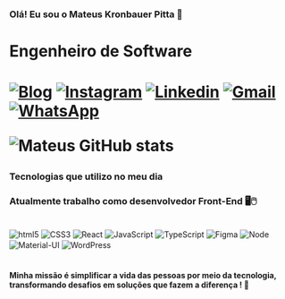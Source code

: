 ### Olá! Eu sou o Mateus Kronbauer Pitta 👋
<h1>Engenheiro de Software<h1/>

[![Blog](https://img.shields.io/website?label=Mateus.com&style=for-the-badge&url=https://portifolio-five-pearl.vercel.app/)](https://mateuskrp.github.io/Portifolio/)
[![Instagram](https://img.shields.io/badge/Instagram-E4405F?style=for-the-badge&logo=instagram&logoColor=white)](https://www.instagram.com/mateuskronbauerr/)
[![Linkedin](https://img.shields.io/badge/LinkedIn-0077B5?style=for-the-badge&logo=linkedin&logoColor=white)](https://www.linkedin.com/in/mateus-pitta/)
[![Gmail](https://img.shields.io/badge/Gmail-D14836?style=for-the-badge&logo=gmail&logoColor=white)](mailto:contato.mateuspitta@gmail.com)
[![WhatsApp](https://img.shields.io/badge/WhatsApp-25D366?style=for-the-badge&logo=whatsapp&logoColor=white)](https://wa.me/+5567999282807?text=Ol%C3%A1%20gostaria%20de%20conversar%20com%20Mateus%20Pitta!%20)

![Mateus GitHub stats](https://github-readme-stats.vercel.app/api?username=mateuskrpitta&show_icons=true&theme=dracula)

### Tecnologias que utilizo no meu dia
### Atualmente trabalho como desenvolvedor Front-End 🖥️🖱️

<div style="display: inline_block"><br/> 
<img  align="center" alt="html5" src="https://img.shields.io/badge/HTML5-E34F26?style=for-the-badge&logo=html5&logoColor=white" />
<img  align="center" alt="CSS3" src="https://img.shields.io/badge/CSS3-1572B6?style=for-the-badge&logo=css3&logoColor=white" />
<img  align="center" alt="React" src="https://img.shields.io/badge/React-20232A?style=for-the-badge&logo=react&logoColor=61DAFBlogoColor=white" />
<img  align="center" alt="JavaScript" src="https://img.shields.io/badge/JavaScript-F7DF1E?style=for-the-badge&logo=javascript&logoColor=black" />
<img  align="center" alt="TypeScript" src="https://img.shields.io/badge/TypeScript-007ACC?style=for-the-badge&logo=typescript&logoColor=white" />

<img  align="center" alt="Figma" src="https://img.shields.io/badge/Figma-F24E1E?style=for-the-badge&logo=figma&logoColor=white" />
<img  align="center" alt="Node" src="https://img.shields.io/badge/Node.js-43853D?style=for-the-badge&logo=node.js&logoColor=white" />
<img  align="center" alt="Material-UI" src="https://img.shields.io/badge/Material--UI-0081CB?style=for-the-badge&logo=material-ui&logoColor=white" />
<img  align="center" alt="WordPress" src="https://img.shields.io/badge/Wordpress-21759B?style=for-the-badge&logo=wordpress&logoColor=white" />


</div>
<br/>

#### Minha missão é simplificar a vida das pessoas por meio da tecnologia, transformando desafios em soluções que fazem a diferença ! 🚀
